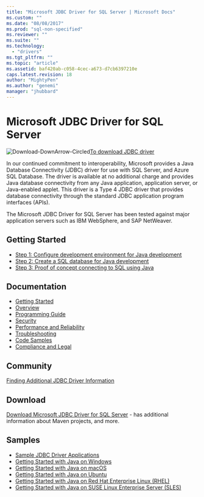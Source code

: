 ```yaml
---
title: "Microsoft JDBC Driver for SQL Server | Microsoft Docs"
ms.custom: ""
ms.date: "08/08/2017"
ms.prod: "sql-non-specified"
ms.reviewer: ""
ms.suite: ""
ms.technology: 
  - "drivers"
ms.tgt_pltfrm: ""
ms.topic: "article"
ms.assetid: baf420ab-c058-4cec-a673-d7cb6397210e
caps.latest.revision: 18
author: "MightyPen"
ms.author: "genemi"
manager: "jhubbard"
---
```

# Microsoft JDBC Driver for SQL Server

![Download-DownArrow-Circled](../ssdt/media/download.png)[To download JDBC driver](../sql-connection-libraries.md#anchor-20-drivers-relational-access)

In our continued commitment to interoperability, Microsoft provides a Java Database Connectivity (JDBC) driver for use with SQL Server, and Azure SQL Database. The driver is available at no additional charge and provides Java database connectivity from any Java application, application server, or Java-enabled applet. This driver is a Type 4 JDBC driver that provides database connectivity through the standard JDBC application program interfaces (APIs).

The Microsoft JDBC Driver for SQL Server has been tested against major application servers such as IBM WebSphere, and SAP NetWeaver.
  
## Getting Started  
* [Step 1: Configure development environment for Java development](../../connect/jdbc/step-1-configure-development-environment-for-java-development.md)  
* [Step 2: Create a SQL database for Java development](../../connect/jdbc/step-2-create-a-sql-database-for-java-development.md)  
* [Step 3: Proof of concept connecting to SQL using Java](../../connect/jdbc/step-3-proof-of-concept-connecting-to-sql-using-java.md)  
  
## Documentation  
* [Getting Started](../../connect/jdbc/getting-started-with-the-jdbc-driver.md)
* [Overview](../../connect/jdbc/overview-of-the-jdbc-driver.md)  
* [Programming Guide](../../connect/jdbc/programming-guide-for-jdbc-sql-driver.md)
* [Security](../../connect/jdbc/securing-jdbc-driver-applications.md)  
* [Performance and Reliability](../../connect/jdbc/improving-performance-and-reliability-with-the-jdbc-driver.md)  
* [Troubleshooting](../../connect/jdbc/diagnosing-problems-with-the-jdbc-driver.md)
* [Code Samples](../../connect/jdbc/sample-jdbc-driver-applications.md) 
* [Compliance and Legal](../../connect/jdbc/compliance-and-legal-for-the-jdbc-sql-driver.md)  
  
## Community
[Finding Additional JDBC Driver Information](../../connect/jdbc/finding-additional-jdbc-driver-information.md)  
  
## Download
[Download Microsoft JDBC Driver for SQL Server](../../connect/jdbc/download-microsoft-jdbc-driver-for-sql-server.md) - has additional information about Maven projects, and more.
  
## Samples  
* [Sample JDBC Driver Applications](../../connect/jdbc/sample-jdbc-driver-applications.md)  
* [Getting Started with Java on Windows](https://www.microsoft.com/en-us/sql-server/developer-get-started/java/windows/)
* [Getting Started with Java on macOS](https://www.microsoft.com/en-us/sql-server/developer-get-started/java/mac/)
* [Getting Started with Java on Ubuntu](https://www.microsoft.com/en-us/sql-server/developer-get-started/java/ubuntu/)
* [Getting Started with Java on Red Hat Enterprise Linux (RHEL)](https://www.microsoft.com/en-us/sql-server/developer-get-started/java/rhel/)
* [Getting Started with Java on SUSE Linux Enterprise Server (SLES)](https://www.microsoft.com/en-us/sql-server/developer-get-started/java/sles/)
